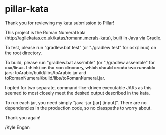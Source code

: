 # pillar-kata

Thank you for reviewing my kata submission to Pillar!

This project is the Roman Numeral kata (http://agilekatas.co.uk/katas/romannumerals-kata), built in Java via Gradle.

To test, please run "gradlew.bat test" (or "./gradlew test" for osx/linux) on the root directory.

To build, please run "gradlew.bat assemble" (or "./gradlew assemble" for osx/linux. I think) on the root directory, which should create two runnable jars: toArabic/build/libs/toArabic.jar and toRomanNumeral/build/libs/toRomanNumeral.jar.

I opted for two separate, command-line-driven executable JARs as this seemed to most closely meet the desired output described in the kata.

To run each jar, you need simply "java -jar [jar] [input]".  There are no dependencies in the production code, so no classpaths to worry about.


Thank you again!

/Kyle Engan

